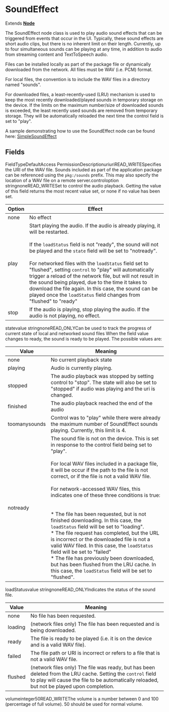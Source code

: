 SoundEffect
===========

Extends [**Node**](/docs/references/scenegraph/node.md)

The SoundEffect node class is used to play audio sound effects that can be triggered from events that occur in the UI. Typically, these sound effects are short audio clips, but there is no inherent limit on their length. Currently, up to four simultaneous sounds can be playing at any time, in addition to audio from streaming content and TextToSpeech audio.

Files can be installed locally as part of the package file or dynamically downloaded from the network. All files must be WAV (i.e. PCM) format.

For local files, the convention is to include the WAV files in a directory named "sounds".

For downloaded files, a least-recently-used (LRU) mechanism is used to keep the most recently downloaded/played sounds in temporary storage on the device. If the limits on the maximum number/size of downloaded sounds is exceeded, the least recently used sounds are removed from temporary storage. They will be automatically reloaded the next time the control field is set to "play".

A sample demonstrating how to use the SoundEffect node can be found here: [SimpleSoundEffect](https://github.com/rokudev/samples/blob/master/media/SimpleSoundEffect)

Fields
------

FieldTypeDefaultAccess PermissionDescriptionuriuriREAD\_WRITESpecifies the URI of the WAV file. Sounds included as part of the application package can be referenced using the `pkg:/sounds` prefix. This may also specify the location of a WAV file on a remote server.controloption stringnoneREAD\_WRITESet to control the audio playback. Getting the value of this field returns the most recent value set, or none if no value has been set.  
  

| Option | Effect |
| --- | --- |
| none | No effect |
| play | Start playing the audio. If the audio is already playing, it will be restarted.  <br>  <br>If the `loadStatus` field is not "ready", the sound will not be played and the `state` field will be set to "notready".  <br>  <br>For networked files with the `loadStatus` field set to "flushed", setting `control` to "play" will automatically trigger a reload of the network file, but will not result in the sound being played, due to the time it takes to download the file again. In this case, the sound can be played once the `loadStatus` field changes from "flushed" to "ready" |
| stop | If the audio is playing, stop playing the audio. If the audio is not playing, no effect. |

statevalue stringnoneREAD\_ONLYCan be used to track the progress of current state of local and networked sound files When the field value changes to ready, the sound is ready to be played. The possible values are:  
  

| Value | Meaning |
| --- | --- |
| none | No current playback state |
| playing | Audio is currently playing. |
| stopped | The audio playback was stopped by setting control to "stop". The state will also be set to "stopped" if audio was playing and the uri is changed. |
| finished | The audio playback reached the end of the audio |
| toomanysounds | Control was to "play" while there were already the maximum number of SoundEffect sounds playing. Currently, this limit is 4. |
| notready | The sound file is not on the device. This is set in response to the control field being set to "play".  <br>  <br>For local WAV files included in a package file, it will be occur if the path to the file is not correct, or if the file is not a valid WAV file.  <br>  <br>For network-accessed WAV files, this indicates one of these three conditions is true:  <br>  <br><br>*   The file has been requested, but is not finished downloading. In this case, the `loadStatus` field will be set to "loading".<br>*   The file request has completed, but the URL is incorrect or the downloaded file is not a valid WAV filed. In this case, the `loadStatus` field will be set to "failed"<br>*   The file has previously been downloaded, but has been flushed from the LRU cache. In this case, the `loadStatus` field will be set to "flushed". |

loadStatusvalue stringnoneREAD\_ONLYIndicates the status of the sound file.  
  

| Value | Meaning |
| --- | --- |
| none | No file has been requested. |
| loading | (network files only) The file has been requested and is being downloaded. |
| ready | The file is ready to be played (i.e. it is on the device and is a valid WAV file). |
| failed | The file path or URI is incorrect or refers to a file that is not a valid WAV file. |
| flushed | (network files only) The file was ready, but has been deleted from the LRU cache. Setting the `control` field to play will cause the file to be automatically reloaded, but not be played upon completion. |

volumeinteger50READ\_WRITEThe volume is a number between 0 and 100 (percentage of full volume). 50 should be used for normal volume.